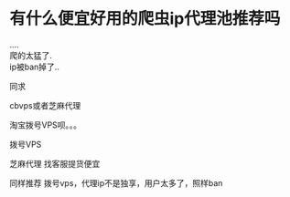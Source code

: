 # 有什么便宜好用的爬虫ip代理池推荐吗


....<br />
爬的太猛了.<br />
ip被ban掉了.. <img src="static/image/smiley/yct/014.gif" smilieid="45" border="0" alt="" /> 

同求

cbvps或者芝麻代理

淘宝拨号VPS呗。。。

拨号VPS

芝麻代理 找客服提货便宜

同样推荐 拨号vps，代理ip不是独享，用户太多了，照样ban<img id="aimg_a3CiC" onclick="zoom(this, this.src, 0, 0, 0)" class="zoom" src="https://cdn.jsdelivr.net/gh/hishis/forum-master/public/images/patch.gif" onmouseover="img_onmouseoverfunc(this)" onload="thumbImg(this)" border="0" alt="" />
